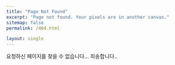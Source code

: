 ```yaml
---
title: "Page Not Found"
excerpt: "Page not found. Your pixels are in another canvas."
sitemap: false
permalink: /404.html

layout: single
---
```


요청하신 페이지를 찾을 수 없습니다... 죄송합니다..

<script>
  var GOOG_FIXURL_LANG = 'en';
  var GOOG_FIXURL_SITE = '{{ site.url }}'
</script>
<script src="https://linkhelp.clients.google.com/tbproxy/lh/wm/fixurl.js">
</script>